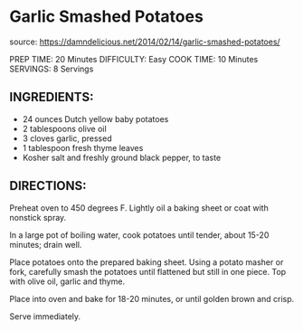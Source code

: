 # Garlic Smashed Potatoes

source: https://damndelicious.net/2014/02/14/garlic-smashed-potatoes/

PREP TIME:
20 Minutes
DIFFICULTY:
Easy
COOK TIME:
10 Minutes
SERVINGS:
8 Servings

## INGREDIENTS:
* 24 ounces Dutch yellow baby potatoes
* 2 tablespoons olive oil
* 3 cloves garlic, pressed
* 1 tablespoon fresh thyme leaves
* Kosher salt and freshly  ground black pepper, to taste

## DIRECTIONS:
Preheat oven to 450 degrees F. Lightly oil a baking sheet or coat with nonstick spray.

In a large pot of boiling water, cook potatoes until tender, about 15-20 minutes; drain well.

Place potatoes onto the prepared baking sheet. Using a potato masher or fork, carefully smash the potatoes until flattened but still in one piece. Top with olive oil, garlic and thyme.

Place into oven and bake for 18-20 minutes, or until golden brown and crisp.

Serve immediately.

